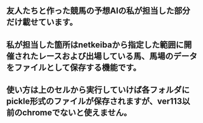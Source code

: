 ## 友人たちと作った競馬の予想AIの私が担当した部分だけ載せています。
## 私が担当した箇所はnetkeibaから指定した範囲に開催されたレースおよび出場している馬、馬場のデータをファイルとして保存する機能です。
## 使い方は上のセルから実行していけば各フォルダにpickle形式のファイルが保存されますが、ver113以前のchromeでないと使えません。

